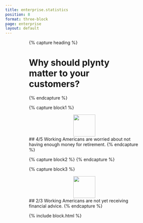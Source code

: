 ```yaml
---
title: enterprise.statistics
position: 8
format: three-block
page: enterprise
layout: default
---
```


<div style="margin-left:15%;margin-right:15%;">
{% capture heading %}
<h1> Why should plynty matter to your customers? </h1>
{% endcapture %}

{% capture block1 %}
<div style="text-align:center"><img style="height:70px;" src="/uploads/4-out-of-5.png"></div>
## 4/5
Working Americans are worried about not having enough money for retirement.
{% endcapture %}


{% capture block2 %}
{% endcapture %}

{% capture block3 %}
<div style="text-align:center"><img style="height:70px;" src="/uploads/2-out-of-3.png"></div>
## 2/3 
Working Americans are not yet receiving financial advice.
{% endcapture %}

{% include block.html %}
</div>


